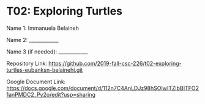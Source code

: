 # T02: Exploring Turtles

Name 1: Immanuela Belaineh

Name 2: ____________

Name 3 (if needed): ____________

Repository Link: https://github.com/2019-fall-csc-226/t02-exploring-turtles-eubanksn-belainehi.git

Google Document Link: https://docs.google.com/document/d/112n7C4AnLDJz98hSOIwITZlbBITFO21anPMDC2_Py2o/edit?usp=sharing
